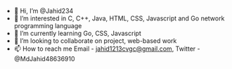 - 👋 Hi, I’m @Jahid234
- 👀 I’m interested in C, C++, Java, HTML, CSS, Javascript and Go network programming language
- 🌱 I’m currently learning Go, CSS, Javascript
- 💞️ I’m looking to collaborate on project, web-based work
- 📫 How to reach me Email - jahid1213cvgc@gmail.com, Twitter - @MdJahid48636910

<!---
Jahid234/Jahid234 is a ✨ special ✨ repository because its `README.md` (this file) appears on your GitHub profile.
You can click the Preview link to take a look at your changes.
--->
